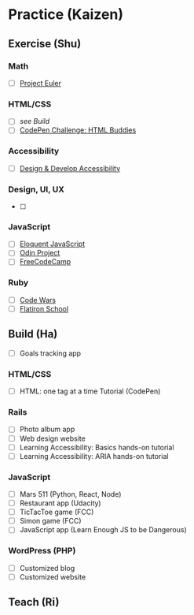 # Practice (Kaizen)

## Exercise (Shu)

### Math
-[ ] [Project Euler](https://projecteuler.net)

### HTML/CSS
-[ ] <em>see Build</em>
-[ ] [CodePen Challenge: HTML Buddies](https://codepen.io/challenges/2018/may/)

### Accessibility
-[ ] [Design & Develop Accessibility](https://www.w3.org/WAI/design-develop/)

### Design, UI, UX
-[ ]

### JavaScript
-[ ] [Eloquent JavaScript](https://eloquentjavascript.net)
-[ ] [Odin Project](https://www.theodinproject.com)
-[ ] [FreeCodeCamp](https://www.freecodecamp.org)

### Ruby
-[ ] [Code Wars](https://www.codewars.com)
-[ ] [Flatiron School](https://flatironschool.com/programs/online-intro-ruby-free-course/)

## Build (Ha)
-[ ] Goals tracking app

### HTML/CSS
-[ ] HTML: one tag at a time Tutorial (CodePen)

### Rails
-[ ] Photo album app
-[ ] Web design website
-[ ] Learning Accessibility: Basics hands-on tutorial
-[ ] Learning Accessibility: ARIA hands-on tutorial

### JavaScript
-[ ] Mars 511 (Python, React, Node)
-[ ] Restaurant app (Udacity)
-[ ] TicTacToe game (FCC)
-[ ] Simon game (FCC)
-[ ] JavaScript app (Learn Enough JS to be Dangerous)

### WordPress (PHP)
-[ ] Customized blog
-[ ] Customized website

## Teach (Ri)